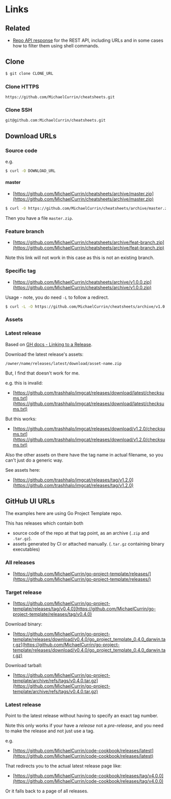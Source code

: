 # Links

## Related

- [Repo API response][] for the REST API, including URLs and in some cases how to filter them using shell commands.

[Repo API response]: https://michaelcurrin.github.io/dev-cheatsheets/cheatsheets/version-control/github/api/v3/repos.html


## Clone

```sh
$ git clone CLONE_URL
```

### Clone HTTPS

```
https://github.com/MichaelCurrin/cheatsheets.git
```

### Clone SSH

```
git@github.com:MichaelCurrin/cheatsheets.git
```


## Download URLs

### Source code

e.g.

```sh
$ curl -O DOWNLOAD_URL
```

#### master

- [https://github.com/MichaelCurrin/cheatsheets/archive/master.zip](https://github.com/MichaelCurrin/cheatsheets/archive/master.zip)

```sh
$ curl -O https://github.com/MichaelCurrin/cheatsheets/archive/master.zip
```

Then you have a file `master.zip`.

### Feature branch

- [https://github.com/MichaelCurrin/cheatsheets/archive/feat-branch.zip](https://github.com/MichaelCurrin/cheatsheets/archive/feat-branch.zip)

Note this link will not work in this case as this is not an existing branch.

### Specific tag

- [https://github.com/MichaelCurrin/cheatsheets/archive/v1.0.0.zip](https://github.com/MichaelCurrin/cheatsheets/archive/v1.0.0.zip)

Usage - note, you do need `-L` to follow a redirect.

```sh
$ curl -L -O https://github.com/MichaelCurrin/cheatsheets/archive/v1.0.0.zip
```

### Assets

### Latest release

Based on [GH docs - Linking to a Release](https://docs.github.com/en/repositories/releasing-projects-on-github/linking-to-releases).

Download the latest release's assets:

```
/owner/name/releases/latest/download/asset-name.zip
```

But, I find that doesn't work for me.

e.g. this is invalid:

- [https://github.com/trashhalo/imgcat/releases/download/latest/checksums.txt](https://github.com/trashhalo/imgcat/releases/download/latest/checksums.txt)

But this works:

- [https://github.com/trashhalo/imgcat/releases/download/v1.2.0/checksums.txt](https://github.com/trashhalo/imgcat/releases/download/v1.2.0/checksums.txt)

Also the other assets on there have the tag name in actual filename, so you can't just do a generic way.

See assets here:

- [https://github.com/trashhalo/imgcat/releases/tag/v1.2.0](https://github.com/trashhalo/imgcat/releases/tag/v1.2.0)


## GitHub UI URLs

The examples here are using Go Project Template repo.

This has releases which contain both 

- source code of the repo at that tag point, as an archive (`.zip` and `.tar.gz`).
- assets generated by CI or attached manually. (`.tar.gz` containing binary executables)

### All releases

- [https://github.com/MichaelCurrin/go-project-template/releases/](https://github.com/MichaelCurrin/go-project-template/releases/)

### Target release

- [https://github.com/MichaelCurrin/go-project-template/releases/tag/v0.4.0](https://github.com/MichaelCurrin/go-project-template/releases/tag/v0.4.0)

Download binary:

- [https://github.com/MichaelCurrin/go-project-template/releases/download/v0.4.0/go_project_template_0.4.0_darwin.tar.gz](https://github.com/MichaelCurrin/go-project-template/releases/download/v0.4.0/go_project_template_0.4.0_darwin.tar.gz)

Download tarball:

- [https://github.com/MichaelCurrin/go-project-template/archive/refs/tags/v0.4.0.tar.gz](https://github.com/MichaelCurrin/go-project-template/archive/refs/tags/v0.4.0.tar.gz)

### Latest release

Point to the latest release without having to specify an exact tag number.

Note this only works if your have a _release_ not a _pre-release_, and you need to make the release and not just use a tag. 

e.g.

- [https://github.com/MichaelCurrin/code-cookbook/releases/latest](https://github.com/MichaelCurrin/code-cookbook/releases/latest)

That redirects you to the actual latest release page like:

- [https://github.com/MichaelCurrin/code-cookbook/releases/tag/v4.0.0](https://github.com/MichaelCurrin/code-cookbook/releases/tag/v4.0.0)

Or it falls back to a page of all releases.
